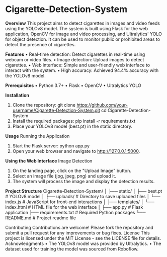 # Cigarette-Detection-System

**Overview**
This project aims to detect cigarettes in images and video feeds using the YOLOv8 model. The system is built using Flask for the web application, OpenCV for image and video processing, and Ultralytics' YOLO for object detection. It can be used to monitor public or prohibited areas to detect the presence of cigarettes.

**Features**
•	Real-time detection: Detect cigarettes in real-time using webcam or video files.
•	Image detection: Upload images to detect cigarettes.
•	Web interface: Simple and user-friendly web interface to interact with the system.
•	High accuracy: Achieved 94.4% accuracy with the YOLOv8 model.

**Prerequisites**
•	Python 3.7+
•	Flask
•	OpenCV
•	Ultralytics YOLO

**Installation**
1.	Clone the repository:
git clone https://github.com/your-username/Cigarette-Detection-System.git
cd Cigarette-Detection-System
2.	Install the required packages:
pip install -r requirements.txt
3.	Place your YOLOv8 model (best.pt) in the static directory.

**Usage**
Running the Application
1.	Start the Flask server:
python app.py
2.	Open your web browser and navigate to http://127.0.0.1:5000.

**Using the Web Interface**
Image Detection
1.	On the landing page, click on the "Upload Image" button.
2.	Select an image file (jpg, jpeg, png) and upload it.
3.	The system will process the image and display the detection results.

**Project Structure**
Cigarette-Detection-System/
│
├── static/
│   ├── best.pt                 # YOLOv8 model
│   ├── uploads/                # Directory to save uploaded files
│   └── index.js                # JavaScript for front-end interactions
│
├── templates/
│   └── index.html              # HTML file for the web interface
│
├── app.py                      # Flask application
├── requirements.txt            # Required Python packages
└── README.md                   # Project readme file

Contributing
Contributions are welcome! Please fork the repository and submit a pull request for any improvements or bug fixes.
License
This project is licensed under the MIT License - see the LICENSE file for details.
Acknowledgments
•	The YOLOv8 model was provided by Ultralytics.
•	The dataset used for training the model was sourced from Roboflow.

